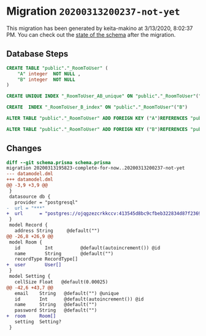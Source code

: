 # Migration `20200313200237-not-yet`

This migration has been generated by keita-makino at 3/13/2020, 8:02:37 PM.
You can check out the [state of the schema](./schema.prisma) after the migration.

## Database Steps

```sql
CREATE TABLE "public"."_RoomToUser" (
    "A" integer  NOT NULL ,
    "B" integer  NOT NULL 
) 

CREATE UNIQUE INDEX "_RoomToUser_AB_unique" ON "public"."_RoomToUser"("A","B")

CREATE  INDEX "_RoomToUser_B_index" ON "public"."_RoomToUser"("B")

ALTER TABLE "public"."_RoomToUser" ADD FOREIGN KEY ("A")REFERENCES "public"."Room"("id") ON DELETE CASCADE  ON UPDATE CASCADE

ALTER TABLE "public"."_RoomToUser" ADD FOREIGN KEY ("B")REFERENCES "public"."User"("id") ON DELETE CASCADE  ON UPDATE CASCADE
```

## Changes

```diff
diff --git schema.prisma schema.prisma
migration 20200313195823-complete-for-now..20200313200237-not-yet
--- datamodel.dml
+++ datamodel.dml
@@ -3,9 +3,9 @@
 }
 datasource db {
   provider = "postgresql"
-  url = "***"
+  url      = "postgres://ojqgzezcrkkccv:413545d8bc9cfbeb322834d87f2369199c51d226e374dc06da6883681e1fa266@ec2-35-172-85-250.compute-1.amazonaws.com:5432/d23tt9hq4p0gh8"
 }
 model Record {
   address String     @default("")
@@ -26,8 +26,9 @@
 model Room {
   id         Int          @default(autoincrement()) @id
   name       String       @default("")
   recordType RecordType[]
+  user       User[]
 }
 model Setting {
   cellSize Float   @default(0.00025)
@@ -42,6 +43,7 @@
   email    String   @default("") @unique
   id       Int      @default(autoincrement()) @id
   name     String   @default("")
   password String   @default("")
+  room     Room[]
   setting  Setting?
 }
```


